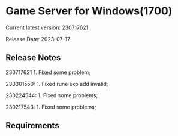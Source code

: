 Game Server for Windows(1700)
===============
Current latest version: [230717621](https://github.com/amusegame/v1700/releases/download/230717621/v1700-230717621.github.7z)

Release Date: 2023-07-17

Release Notes
-----------------------------------
230717621
	1. Fixed some problem; 

230301550:
	1. Fixed rune exp add invalid;

230224544:
	1. Fixed some problems;

230217543:
	1. Fixed some problems; 


Requirements
-----------------------------------
